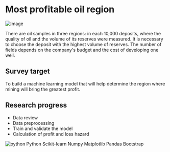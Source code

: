 # Most profitable oil region
![image](https://user-images.githubusercontent.com/96144673/194311178-f8c91590-1762-4efe-a12d-a8f07243ef9d.png)

There are oil samples in three regions: in each 10,000 deposits, where the quality of oil and the volume of its reserves were measured. It is necessary to choose the deposit with the highest volume of reserves. The number of fields depends on the company's budget and the cost of developing one well.

## Survey target

To build a machine learning model that will help determine the region where mining will bring the greatest profit.

## Research progress

- Data review
- Data preprocessing
- Train and validate the model
- Calculation of profit and loss hazard

![python](https://img.shields.io/badge/Python-3.9-blue)
Python Scikit-learn Numpy Matplotlib Pandas Bootstrap
